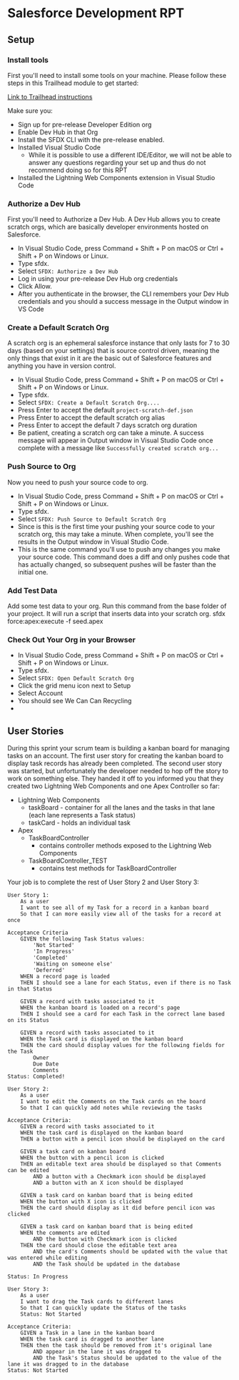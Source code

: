 # Salesforce Development RPT

## Setup

### Install tools
First you'll need to install some tools on your machine. Please follow these steps in this Trailhead module to get started:

[Link to Trailhead instructions](https://trailhead.salesforce.com/content/learn/projects/set-up-your-lightning-web-components-developer-tools/install-development-tools?trail_id=build-lightning-web-components)

Make sure you:
* Sign up for pre-release Developer Edition org
* Enable Dev Hub in that Org
* Install the SFDX CLI with the pre-release enabled.
* Installed Visual Studio Code
    * While it is possible to use a different IDE/Editor, we will not be able to answer any questions regarding your set up and thus do not recommend doing so for this RPT
* Installed the Lightning Web Components extension in Visual Studio Code

### Authorize a Dev Hub
First you'll need to Authorize a Dev Hub. A Dev Hub allows you to create scratch orgs, which are basically developer environments hosted on Salesforce.

* In Visual Studio Code, press Command + Shift + P on macOS or Ctrl + Shift + P on Windows or Linux.
* Type sfdx.
* Select `SFDX: Authorize a Dev Hub`
* Log in using your pre-release Dev Hub org credentials
* Click Allow.
* After you authenticate in the browser, the CLI remembers your Dev Hub credentials and you should a success message in the Output window in VS Code

### Create a Default Scratch Org
A scratch org is an ephemeral salesforce instance that only lasts for 7 to 30 days (based on your settings) that is source control driven, meaning the only things that exist in it are the basic out of Salesforce features and anything you have in version control.

* In Visual Studio Code, press Command + Shift + P on macOS or Ctrl + Shift + P on Windows or Linux.
* Type sfdx.
* Select `SFDX: Create a Default Scratch Org....`
* Press Enter to accept the default `project-scratch-def.json`
* Press Enter to accept the default scratch org alias
* Press Enter to accept the default 7 days scratch org duration
* Be patient, creating a scratch org can take a minute. A success message will appear in Output window in Visual Studio Code once complete with a message like `Successfully created scratch org...`

### Push Source to Org
Now you need to push your source code to org.
* In Visual Studio Code, press Command + Shift + P on macOS or Ctrl + Shift + P on Windows or Linux.
* Type sfdx.
* Select `SFDX: Push Source to Default Scratch Org`
* Since is this is the first time your pushing your source code to your scratch org, this may take a minute. When complete, you'll see the results in the Output window in Visual Studio Code.
* This is the same command you'll use to push any changes you make your source code. This command does a diff and only pushes code that has actually changed, so subsequent pushes will be faster than the initial one.

### Add Test Data
Add some test data to your org. Run this command from the base folder of your project. It will run a script that inserts data into your scratch org.
sfdx force:apex:execute -f seed.apex

### Check Out Your Org in your Browser
* In Visual Studio Code, press Command + Shift + P on macOS or Ctrl + Shift + P on Windows or Linux.
* Type sfdx.
* Select `SFDX: Open Default Scratch Org`
* Click the grid menu icon next to Setup
* Select Account
* You should see We Can Can Recycling
*

## User Stories
During this sprint your scrum team is building a kanban board for managing tasks on an account. The first user story for creating the kanban board to display task records has already been completed. The second user story was started, but unfortunately the developer needed to hop off the story to work on something else. They handed it off to you informed you that they created two Lightning Web Components and one Apex Controller so far:

* Lightning Web Components
    * taskBoard - container for all the lanes and the tasks in that lane (each lane represents a Task status)
    * taskCard - holds an individual task
* Apex
    * TaskBoardController
        * contains controller methods exposed to the Lightning Web Components
    * TaskBoardController_TEST
        * contains test methods for TaskBoardController

Your job is to complete the rest of User Story 2 and User Story 3:

```
User Story 1:
    As a user
    I want to see all of my Task for a record in a kanban board
    So that I can more easily view all of the tasks for a record at once

Acceptance Criteria
    GIVEN the following Task Status values:
        'Not Started'
        'In Progress'
        'Completed'
        'Waiting on someone else'
        'Deferred'
    WHEN a record page is loaded
    THEN I should see a lane for each Status, even if there is no Task in that Status

    GIVEN a record with tasks associated to it
    WHEN the kanban board is loaded on a record's page
    THEN I should see a card for each Task in the correct lane based on its Status

    GIVEN a record with tasks associated to it
    WHEN the Task card is displayed on the kanban board
    THEN the card should display values for the following fields for the Task
        Owner
        Due Date
        Comments
Status: Completed!
```

```
User Story 2:
    As a user
    I want to edit the Comments on the Task cards on the board
    So that I can quickly add notes while reviewing the tasks

Acceptance Criteria:
    GIVEN a record with tasks associated to it
    WHEN the task card is displayed on the kanban board
    THEN a button with a pencil icon should be displayed on the card

    GIVEN a task card on kanban board
    WHEN the button with a pencil icon is clicked
    THEN an editable text area should be displayed so that Comments can be edited
        AND a button with a Checkmark icon should be displayed
        AND a button with an X icon should be displayed

    GIVEN a task card on kanban board that is being edited
    WHEN the button with X icon is clicked
    THEN the card should display as it did before pencil icon was clicked

    GIVEN a task card on kanban board that is being edited
    WHEN the comments are edited
        AND the button with Checkmark icon is clicked
    THEN the card should close the editable text area
        AND the card's Comments should be updated with the value that was entered while editing
        AND the Task should be updated in the database

Status: In Progress
```

```
User Story 3:
    As a user
    I want to drag the Task cards to different lanes
    So that I can quickly update the Status of the tasks
    Status: Not Started

Acceptance Criteria:
    GIVEN a Task in a lane in the kanban board
    WHEN the task card is dragged to another lane
    THEN then the task should be removed from it's original lane
        AND appear in the lane it was dragged to
        AND the Task's Status should be updated to the value of the lane it was dragged to in the database
Status: Not Started
```